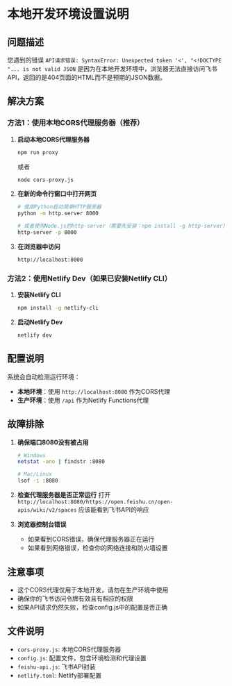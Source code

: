 # 本地开发环境设置说明

## 问题描述

您遇到的错误 `API请求错误: SyntaxError: Unexpected token '<', "<!DOCTYPE "... is not valid JSON` 是因为在本地开发环境中，浏览器无法直接访问飞书API，返回的是404页面的HTML而不是预期的JSON数据。

## 解决方案

### 方法1：使用本地CORS代理服务器（推荐）

1. **启动本地CORS代理服务器**
   ```bash
   npm run proxy
   ```
   或者
   ```bash
   node cors-proxy.js
   ```

2. **在新的命令行窗口中打开网页**
   ```bash
   # 使用Python启动简单HTTP服务器
   python -m http.server 8000
   
   # 或者使用Node.js的http-server（需要先安装：npm install -g http-server）
   http-server -p 8000
   ```

3. **在浏览器中访问**
   ```
   http://localhost:8000
   ```

### 方法2：使用Netlify Dev（如果已安装Netlify CLI）

1. **安装Netlify CLI**
   ```bash
   npm install -g netlify-cli
   ```

2. **启动Netlify Dev**
   ```bash
   netlify dev
   ```

## 配置说明

系统会自动检测运行环境：

- **本地环境**：使用 `http://localhost:8080` 作为CORS代理
- **生产环境**：使用 `/api` 作为Netlify Functions代理

## 故障排除

1. **确保端口8080没有被占用**
   ```bash
   # Windows
   netstat -ano | findstr :8080
   
   # Mac/Linux
   lsof -i :8080
   ```

2. **检查代理服务器是否正常运行**
   打开 `http://localhost:8080/https://open.feishu.cn/open-apis/wiki/v2/spaces` 应该能看到飞书API的响应

3. **浏览器控制台错误**
   - 如果看到CORS错误，确保代理服务器正在运行
   - 如果看到网络错误，检查你的网络连接和防火墙设置

## 注意事项

- 这个CORS代理仅用于本地开发，请勿在生产环境中使用
- 确保你的飞书访问令牌有效且有相应的权限
- 如果API请求仍然失败，检查config.js中的配置是否正确

## 文件说明

- `cors-proxy.js`: 本地CORS代理服务器
- `config.js`: 配置文件，包含环境检测和代理设置
- `feishu-api.js`: 飞书API封装
- `netlify.toml`: Netlify部署配置 
